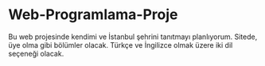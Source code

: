 # Web-Programlama-Proje
Bu web projesinde kendimi ve İstanbul şehrini tanıtmayı planlıyorum. Sitede, üye olma gibi bölümler olacak. Türkçe ve İngilizce olmak üzere iki dil seçeneği olacak.  
